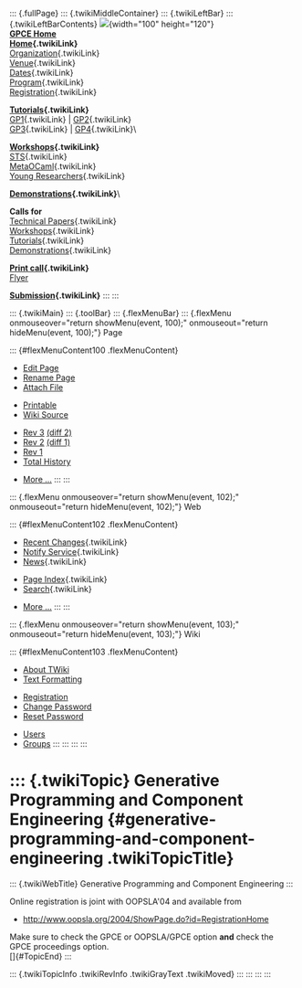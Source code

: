 ::: {.fullPage}
::: {.twikiMiddleContainer}
::: {.twikiLeftBar}
::: {.twikiLeftBarContents}
![](../pub/Gpce04/WebLeftBar/gpce-logo.jpg){width="100" height="120"}\
**[GPCE Home](http://www.gpce.org)**\
**[Home](WebHome){.twikiLink}**\
[Organization](ConferenceOrganization){.twikiLink}\
[Venue](ConferenceVenue){.twikiLink}\
[Dates](ImportantDates){.twikiLink}\
[Program](ConferenceProgram){.twikiLink}\
[Registration](ConferenceRegistration){.twikiLink}

**[Tutorials](GpceTutorials){.twikiLink}**\
[GP1](TutorialGP1){.twikiLink} \| [GP2](TutorialGP2){.twikiLink}\
[GP3](TutorialGP3){.twikiLink} \| [GP4](TutorialGP4){.twikiLink}\

**[Workshops](GpceWorkshops){.twikiLink}**\
[STS](STS){.twikiLink}\
[MetaOCaml](http://www.program-transformation.org/Gpce04/MetaOCaml){.twikiLink}\
[Young
Researchers](http://www.program-transformation.org/Gpce04/YoungResearchers){.twikiLink}

**[Demonstrations](GpceDemonstrations){.twikiLink}**\

**Calls for**\
[Technical Papers](CallForPapers){.twikiLink}\
[Workshops](CallForWorkshops){.twikiLink}\
[Tutorials](CallForTutorials){.twikiLink}\
[Demonstrations](CallForDemonstrations){.twikiLink}

**[Print call](PrintCall){.twikiLink}**\
[Flyer](http://www.cs.uu.nl/~visser/GPCE04-CfC.pdf)

**[Submission](ElectronicSubmission){.twikiLink}**
:::
:::

::: {.twikiMain}
::: {.toolBar}
::: {.flexMenuBar}
::: {.flexMenu onmouseover="return showMenu(event, 100);" onmouseout="return hideMenu(event, 100);"}
Page

::: {#flexMenuContent100 .flexMenuContent}
-   [Edit
    Page](http://www.program-transformation.org/edit/Gpce04/ConferenceRegistration?t=1536827565)
-   [Rename
    Page](http://www.program-transformation.org/rename/Gpce04/ConferenceRegistration)
-   [Attach
    File](http://www.program-transformation.org/attach/Gpce04/ConferenceRegistration)

<!-- -->

-   [Printable](http://www.program-transformation.org/view/Gpce04/ConferenceRegistration?skin=print.pattern)
-   [Wiki
    Source](http://www.program-transformation.org/view/Gpce04/ConferenceRegistration?skin=text&raw=on&contenttype=text/plain)

<!-- -->

-   [Rev
    3](http://www.program-transformation.org/view/Gpce04/ConferenceRegistration?rev=1.3)
    [(diff 2)](http://www.program-transformation.org/rdiff/Gpce04/ConferenceRegistration?rev1=1.3&rev2=1.2)
-   [Rev
    2](http://www.program-transformation.org/view/Gpce04/ConferenceRegistration?rev=1.2)
    [(diff 1)](http://www.program-transformation.org/rdiff/Gpce04/ConferenceRegistration?rev1=1.2&rev2=1.1)
-   [Rev
    1](http://www.program-transformation.org/view/Gpce04/ConferenceRegistration?rev=1.1)
-   [Total
    History](http://www.program-transformation.org/rdiff/Gpce04/ConferenceRegistration)

<!-- -->

-   [More
    \...](http://www.program-transformation.org/oops/Gpce04/ConferenceRegistration?template=oopsmore&param1=1.3&param2=1.3)
:::
:::

::: {.flexMenu onmouseover="return showMenu(event, 102);" onmouseout="return hideMenu(event, 102);"}
Web

::: {#flexMenuContent102 .flexMenuContent}
-   [Recent Changes](WebChanges){.twikiLink}
-   [Notify Service](WebNotify){.twikiLink}
-   [News](WebNews){.twikiLink}

<!-- -->

-   [Page Index](WebIndex){.twikiLink}
-   [Search](WebSearch){.twikiLink}

<!-- -->

-   [More
    \...](http://www.program-transformation.org/oops/Gpce04/ConferenceRegistration?template=oopsmore&param1=1.3&param2=1.3)
:::
:::

::: {.flexMenu onmouseover="return showMenu(event, 103);" onmouseout="return hideMenu(event, 103);"}
Wiki

::: {#flexMenuContent103 .flexMenuContent}
-   [About
    TWiki](http://www.program-transformation.org/view/TWiki/WebHome)
-   [Text
    Formatting](http://www.program-transformation.org/view/TWiki/TextFormattingRules)

<!-- -->

-   [Registration](http://www.program-transformation.org/view/TWiki/TWikiRegistration)
-   [Change
    Password](http://www.program-transformation.org/view/TWiki/ChangePassword)
-   [Reset
    Password](http://www.program-transformation.org/view/TWiki/ResetPassword)

<!-- -->

-   [Users](http://www.program-transformation.org/view/Main/TWikiUsers)
-   [Groups](http://www.program-transformation.org/view/Main/TWikiGroups)
:::
:::
:::
:::

::: {.twikiTopic}
Generative Programming and Component Engineering {#generative-programming-and-component-engineering .twikiTopicTitle}
================================================

::: {.twikiWebTitle}
Generative Programming and Component Engineering
:::

Online registration is joint with OOPSLA\'04 and available from

-   <http://www.oopsla.org/2004/ShowPage.do?id=RegistrationHome>

Make sure to check the GPCE or OOPSLA/GPCE option **and** check the GPCE
proceedings option.\
[]{#TopicEnd}
:::

::: {.twikiTopicInfo .twikiRevInfo .twikiGrayText .twikiMoved}
:::
:::
:::
:::
